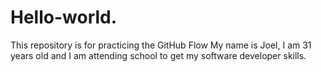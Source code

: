 # Hello-world.
This repository is for practicing the GitHub Flow
My name is Joel, I am 31 years old and I am attending school to get my software developer skills. 
